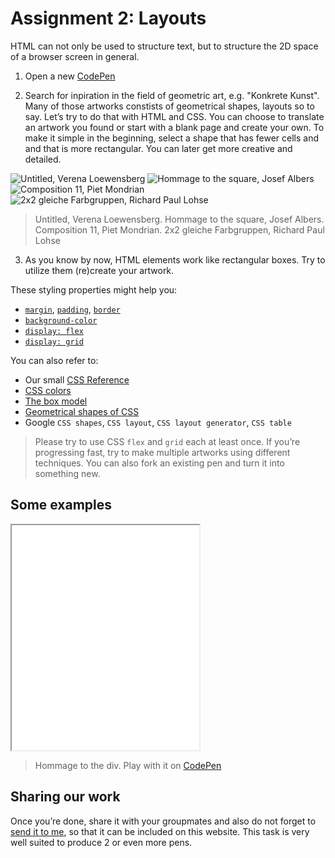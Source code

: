 # Assignment 2: Layouts

HTML can not only be used to structure text, but to structure the 2D space of a browser screen in general.

1. Open a new [CodePen](https://codepen.io/pen)

2. Search for inpiration in the field of geometric art, e.g. "Konkrete Kunst". Many of those artworks constists of geometrical shapes, layouts so to say. Let’s try to do that with HTML and CSS. You can choose to translate an artwork you found or start with a blank page and create your own. To make it simple in the beginning, select a shape that has fewer cells and and that is more rectangular. You can later get more creative and detailed.

<div class="grid col4">
    <img src="/media/verena-loewensberg-untitled.jpg" alt="Untitled, Verena Loewensberg" />
    <img src="/media/josef-albers-square.jpg" alt="Hommage to the square, Josef Albers" />
    <img src="/media/piet-mondrian-komposition-11.jpg" alt="Composition 11, Piet Mondrian" />
    <img src="/media/richard-paul-lohse-2x2.jpg" alt="2x2 gleiche Farbgruppen, Richard Paul Lohse" />
</div>

> Untitled, Verena Loewensberg. Hommage to the square, Josef Albers. Composition 11, Piet Mondrian. 2x2 gleiche Farbgruppen, Richard Paul Lohse

3. As you know by now, HTML elements work like rectangular boxes. Try to utilize them (re)create your artwork.

These styling properties might help you:

- [`margin`](https://www.w3schools.com/css/css_margin.asp), [`padding`](https://www.w3schools.com/css/css_padding.asp), [`border`](https://www.w3schools.com/css/css_border.asp)
- [`background-color`](https://www.w3schools.com/css/css_background.asp)
- [`display: flex`](https://css-tricks.com/snippets/css/a-guide-to-flexbox/)
- [`display: grid`](https://css-tricks.com/snippets/css/complete-guide-grid/)

You can also refer to:
- Our small [CSS Reference](/2/manual/CSS-reference.html)
- [CSS colors](https://www.w3schools.com/colors/default.asp)
- [The box model](https://www.w3schools.com/css/css_boxmodel.asp)
- [Geometrical shapes of CSS](https://css-tricks.com/the-shapes-of-css/)
- Google `CSS shapes`, `CSS layout`, `CSS layout generator`, `CSS table`

> Please try to use CSS `flex` and `grid` each at least once. If you’re progressing fast, try to make multiple artworks using different techniques. You can also fork an existing pen and turn it into something new.

## Some examples

<iframe height="360" src="/2/embed/examples/josef-albers-hommage-to-the-div"></iframe>

> Hommage to the div. Play with it on [CodePen](https://codepen.io/moritzebeling/pen/PopOJeW)

## Sharing our work

Once you’re done, share it with your groupmates and also do not forget to [send it to me](/manual/4a-sharing), so that it can be included on this website.
This task is very well suited to produce 2 or even more pens.
